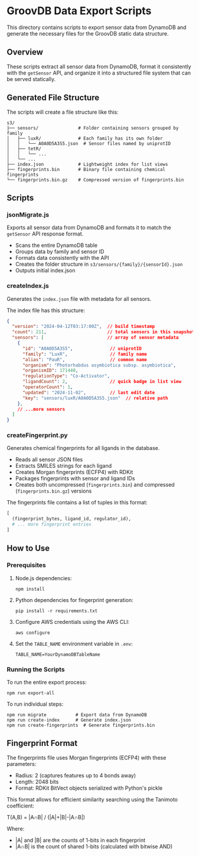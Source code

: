 # GroovDB Data Export Scripts

This directory contains scripts to export sensor data from DynamoDB and generate the necessary files for the GroovDB static data structure.

## Overview

These scripts extract all sensor data from DynamoDB, format it consistently with the `getSensor` API, and organize it into a structured file system that can be served statically.

## Generated File Structure

The scripts will create a file structure like this:

```
s3/
├── sensors/               # Folder containing sensors grouped by family
│   ├── luxR/              # Each family has its own folder
│   │   └── A0A0D5A3S5.json  # Sensor files named by uniprotID
│   ├── tetR/
│   │   └── ...
│   └── ...
├── index.json             # Lightweight index for list views 
├── fingerprints.bin       # Binary file containing chemical fingerprints
└── fingerprints.bin.gz    # Compressed version of fingerprints.bin
```

## Scripts

### jsonMigrate.js

Exports all sensor data from DynamoDB and formats it to match the `getSensor` API response format.

- Scans the entire DynamoDB table
- Groups data by family and sensor ID
- Formats data consistently with the API
- Creates the folder structure in `s3/sensors/{family}/{sensorId}.json`
- Outputs initial index.json

### createIndex.js

Generates the `index.json` file with metadata for all sensors.

The index file has this structure:
```json
{
  "version": "2024-04-12T03:17:00Z",  // build timestamp
  "count": 211,                       // total sensors in this snapshot
  "sensors": [                        // array of sensor metadata
    {
      "id": "A0A0D5A3S5",              // uniprotID
      "family": "LuxR",                // family name
      "alias": "PauR",                 // common name
      "organism": "Photorhabdus asymbiotica subsp. asymbiotica",
      "organismID": 171440,
      "regulationType": "Co-Activator",
      "ligandCount": 2,                // quick badge in list view
      "operatorCount": 1,
      "updated": "2024-11-02",         // last edit date
      "key": "sensors/luxR/A0A0D5A3S5.json"  // relative path
    },
    // ...more sensors
  ]
}
```

### createFingerprint.py

Generates chemical fingerprints for all ligands in the database.

- Reads all sensor JSON files
- Extracts SMILES strings for each ligand
- Creates Morgan fingerprints (ECFP4) with RDKit
- Packages fingerprints with sensor and ligand IDs
- Creates both uncompressed (`fingerprints.bin`) and compressed (`fingerprints.bin.gz`) versions

The fingerprints file contains a list of tuples in this format:
```python
[
  (fingerprint_bytes, ligand_id, regulator_id),
  # ... more fingerprint entries
]
```

## How to Use

### Prerequisites

1. Node.js dependencies:
   ```
   npm install
   ```

2. Python dependencies for fingerprint generation:
   ```
   pip install -r requirements.txt
   ```

3. Configure AWS credentials using the AWS CLI:
   ```
   aws configure
   ```

4. Set the `TABLE_NAME` environment variable in `.env`:
   ```
   TABLE_NAME=YourDynamoDBTableName
   ```

### Running the Scripts

To run the entire export process:
```
npm run export-all
```

To run individual steps:
```
npm run migrate           # Export data from DynamoDB
npm run create-index      # Generate index.json
npm run create-fingerprints  # Generate fingerprints.bin
```

## Fingerprint Format

The fingerprints file uses Morgan fingerprints (ECFP4) with these parameters:
- Radius: 2 (captures features up to 4 bonds away)
- Length: 2048 bits
- Format: RDKit BitVect objects serialized with Python's pickle

This format allows for efficient similarity searching using the Tanimoto coefficient:

T(A,B) = |A∩B| / (|A|+|B|-|A∩B|)

Where:
- |A| and |B| are the counts of 1-bits in each fingerprint
- |A∩B| is the count of shared 1-bits (calculated with bitwise AND)